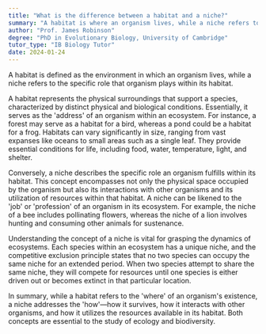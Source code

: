 ```yaml
---
title: "What is the difference between a habitat and a niche?"
summary: "A habitat is where an organism lives, while a niche refers to an organism's role within its habitat."
author: "Prof. James Robinson"
degree: "PhD in Evolutionary Biology, University of Cambridge"
tutor_type: "IB Biology Tutor"
date: 2024-01-24
---
```


A habitat is defined as the environment in which an organism lives, while a niche refers to the specific role that organism plays within its habitat.

A habitat represents the physical surroundings that support a species, characterized by distinct physical and biological conditions. Essentially, it serves as the 'address' of an organism within an ecosystem. For instance, a forest may serve as a habitat for a bird, whereas a pond could be a habitat for a frog. Habitats can vary significantly in size, ranging from vast expanses like oceans to small areas such as a single leaf. They provide essential conditions for life, including food, water, temperature, light, and shelter.

Conversely, a niche describes the specific role an organism fulfills within its habitat. This concept encompasses not only the physical space occupied by the organism but also its interactions with other organisms and its utilization of resources within that habitat. A niche can be likened to the 'job' or 'profession' of an organism in its ecosystem. For example, the niche of a bee includes pollinating flowers, whereas the niche of a lion involves hunting and consuming other animals for sustenance.

Understanding the concept of a niche is vital for grasping the dynamics of ecosystems. Each species within an ecosystem has a unique niche, and the competitive exclusion principle states that no two species can occupy the same niche for an extended period. When two species attempt to share the same niche, they will compete for resources until one species is either driven out or becomes extinct in that particular location.

In summary, while a habitat refers to the 'where' of an organism's existence, a niche addresses the 'how'—how it survives, how it interacts with other organisms, and how it utilizes the resources available in its habitat. Both concepts are essential to the study of ecology and biodiversity.
    